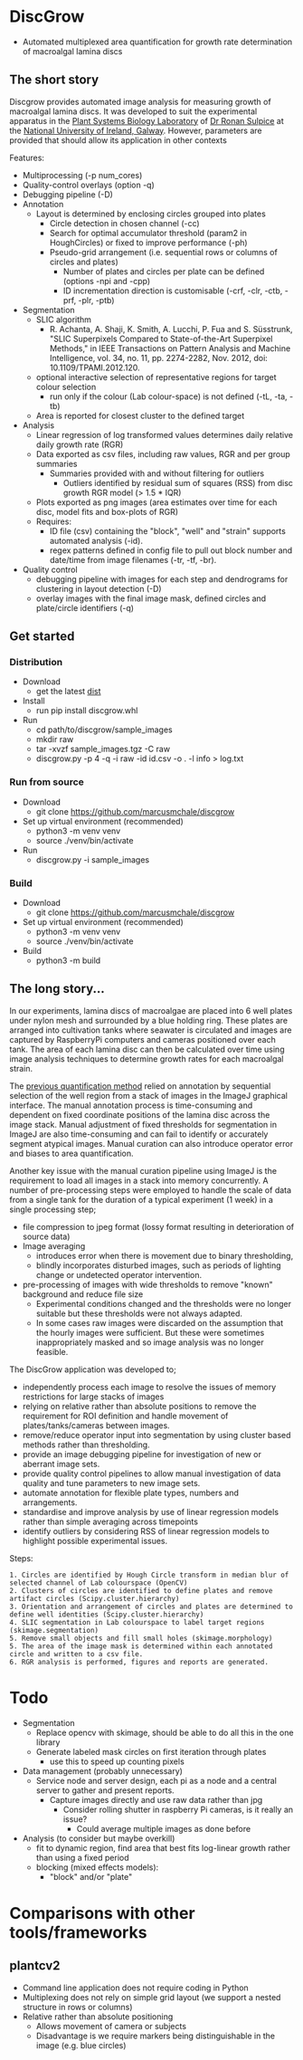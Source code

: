 
# DiscGrow

- Automated multiplexed area quantification for growth rate determination of macroalgal lamina discs

## The short story 

Discgrow provides automated image analysis for measuring growth of macroalgal lamina discs. 
It was developed to suit the experimental apparatus in the 
[Plant Systems Biology Laboratory](https://sulpice-lab.com/)
of [Dr Ronan Sulpice](https://www.nuigalway.ie/our-research/people/natural-sciences/ronansulpice/) 
at the [National University of Ireland, Galway](https://www.nuigalway.ie/). 
However, parameters are provided that should allow its application in other contexts 

Features:
- Multiprocessing (-p num_cores)
- Quality-control overlays (option -q)
- Debugging pipeline (-D)
- Annotation
  - Layout is determined by enclosing circles grouped into plates
    - Circle detection in chosen channel (-cc)
    - Search for optimal accumulator threshold (param2 in HoughCircles) or fixed to improve performance (-ph)
    - Pseudo-grid arrangement (i.e. sequential rows or columns of circles and plates)
      - Number of plates and circles per plate can be defined (options -npi and -cpp)
      - ID incrementation direction is customisable (-crf, -clr, -ctb, -prf, -plr, -ptb)
- Segmentation
  - SLIC algorithm
    - R. Achanta, A. Shaji, K. Smith, A. Lucchi, P. Fua and S. Süsstrunk, "SLIC Superpixels Compared to State-of-the-Art Superpixel Methods," in IEEE Transactions on Pattern Analysis and Machine Intelligence, vol. 34, no. 11, pp. 2274-2282, Nov. 2012, doi: 10.1109/TPAMI.2012.120.
  - optional interactive selection of representative regions for target colour selection
    - run only if the colour (Lab colour-space) is not defined (-tL, -ta, -tb)
  - Area is reported for closest cluster to the defined target 
- Analysis
  - Linear regression of log transformed values determines daily relative daily growth rate (RGR)
  - Data exported as csv files, including raw values, RGR and per group summaries
    - Summaries provided with and without filtering for outliers 
      - Outliers identified by residual sum of squares (RSS) from disc growth RGR model (> 1.5 * IQR)
  - Plots exported as png images (area estimates over time for each disc, model fits and box-plots of RGR)
  - Requires:
    - ID file (csv) containing the "block", "well" and "strain" supports automated analysis (-id).
    - regex patterns defined in config file to pull out block number and date/time from image filenames (-tr, -tf, -br).
- Quality control
  - debugging pipeline with images for each step and dendrograms for clustering in layout detection (-D)
  - overlay images with the final image mask, defined circles and plate/circle identifiers (-q) 

## Get started
### Distribution

  - Download 
    - get the latest [dist](https://github.com/marcusmchale/discgrow/dist)
  - Install
    - run pip install discgrow.whl
  - Run
    - cd path/to/discgrow/sample_images
    - mkdir raw
    - tar -xvzf sample_images.tgz -C raw
    - discgrow.py -p 4 -q -i raw -id id.csv -o . -l info > log.txt

### Run from source

  - Download
    - git clone https://github.com/marcusmchale/discgrow
  - Set up virtual environment (recommended)
    - python3 -m venv venv
    - source ./venv/bin/activate
  - Run
    - discgrow.py -i sample_images


### Build

  - Download
    - git clone https://github.com/marcusmchale/discgrow
  - Set up virtual environment (recommended)
    - python3 -m venv venv
    - source ./venv/bin/activate
  - Build
    - python3 -m build



## The long story...

In our experiments, lamina discs of macroalgae are placed into 6 well plates under nylon mesh and
surrounded by a blue holding ring. These plates are arranged into cultivation tanks
where seawater is circulated and images are captured by RaspberryPi computers and cameras positioned over each tank.
The area of each lamina disc can then be calculated over time using image analysis techniques
to determine growth rates for each macroalgal strain.

The [previous quantification method](<https://academic.oup.com/plphys/article/180/1/109/6117624>)
relied on annotation by sequential selection of the well region from a stack of images in the ImageJ graphical interface.
The manual annotation process is time-consuming and dependent on fixed coordinate positions
of the lamina disc across the image stack.
Manual adjustment of fixed thresholds for segmentation in ImageJ are also time-consuming and
can fail to identify or accurately segment atypical images.
Manual curation can also introduce operator error and biases to area quantification.

Another key issue with the manual curation pipeline using ImageJ is the requirement to load all images in a stack into memory concurrently.
A number of pre-processing steps were employed to handle the scale of data from a single tank for the duration of a typical experiment (1 week) in a single processing step; 
  - file compression to jpeg format (lossy format resulting in deterioration of source data)
  - Image averaging
    - introduces error when there is movement due to binary thresholding,
    - blindly incorporates disturbed images, such as periods of lighting change or undetected operator intervention. 
  - pre-processing of images with wide thresholds to remove "known" background and reduce file size
    - Experimental conditions changed and the thresholds were no longer suitable but these thresholds were not always adapted.
    - In some cases raw images were discarded on the assumption that the hourly images were sufficient. But these were sometimes inappropriately masked and so image analysis was no longer feasible.

The DiscGrow application was developed to;
  - independently process each image to resolve the issues of memory restrictions for large stacks of images
  - relying on relative rather than absolute positions to remove the requirement for ROI definition and handle movement of plates/tanks/cameras between images.
  - remove/reduce operator input into segmentation by using cluster based methods rather than thresholding.
  - provide an image debugging pipeline for investigation of new or aberrant image sets.
  - provide quality control pipelines to allow manual investigation of data quality and tune parameters to new image sets.
  - automate annotation for flexible plate types, numbers and arrangements. 
  - standardise and improve analysis by use of linear regression models rather than simple averaging across timepoints
  - identify outliers by considering RSS of linear regression models to highlight possible experimental issues.


Steps:

    1. Circles are identified by Hough Circle transform in median blur of selected channel of Lab colourspace (OpenCV)
    2. Clusters of circles are identified to define plates and remove artifact circles (Scipy.cluster.hierarchy)
    3. Orientation and arrangement of circles and plates are determined to define well identities (Scipy.cluster.hierarchy)
    4. SLIC segmentation in Lab colourspace to label target regions (skimage.segmentation)
    5. Remove small objects and fill small holes (skimage.morphology)
    5. The area of the image mask is determined within each annotated circle and written to a csv file.
    6. RGR analysis is performed, figures and reports are generated.

# Todo
  - Segmentation
    - Replace opencv with skimage, should be able to do all this in the one library
    - Generate labeled mask circles on first iteration through plates
      - use this to speed up counting pixels
  - Data management (probably unnecessary)
    - Service node and server design, each pi as a node and a central server to gather and present reports.
      - Capture images directly and use raw data rather than jpg
        - Consider rolling shutter in raspberry Pi cameras, is it really an issue?
          - Could average multiple images as done before
  - Analysis (to consider but maybe overkill)
    - fit to dynamic region, find area that best fits log-linear growth rather than using a fixed period
    - blocking (mixed effects models):
      - "block" and/or "plate"  

# Comparisons with other tools/frameworks 
## plantcv2
  - Command line application does not require coding in Python
  - Multiplexing does not rely on simple grid layout (we support a nested structure in rows or columns)
  - Relative rather than absolute positioning 
    - Allows movement of camera or subjects
    - Disadvantage is we require markers being distinguishable in the image (e.g. blue circles)

    
